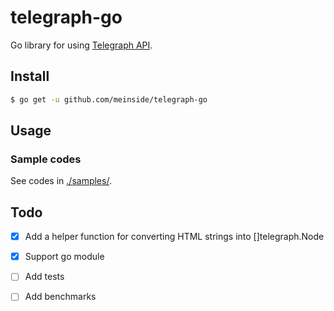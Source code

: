 # telegraph-go

Go library for using [Telegraph API](http://telegra.ph/api).

## Install

```bash
$ go get -u github.com/meinside/telegraph-go
```

## Usage

### Sample codes

See codes in [./samples/](https://github.com/meinside/telegraph-go/tree/master/samples).

## Todo

- [X] Add a helper function for converting HTML strings into []telegraph.Node
- [X] Support go module
- [ ] Add tests
- [ ] Add benchmarks

